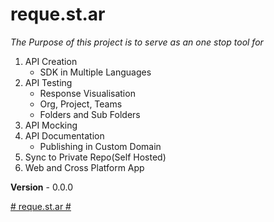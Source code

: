 # reque.st.ar #
*The Purpose of this project is to serve as an one stop tool for*

1. API Creation
	- SDK in Multiple Languages
2. API Testing
	- Response Visualisation
	- Org, Project, Teams
	- Folders and Sub Folders
3. API Mocking
4. API Documentation
	- Publishing in Custom Domain
5. Sync to Private Repo(Self Hosted)
6. Web and Cross Platform App
		
**Version** - 0.0.0

[# reque.st.ar #](https://elan_chezhian94.bitbucket.io/)